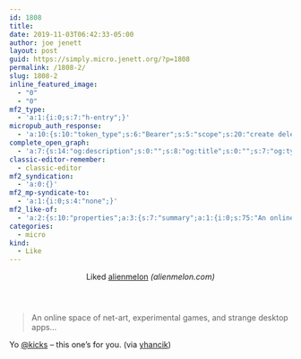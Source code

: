 ```yaml
---
id: 1808
title: 
date: 2019-11-03T06:42:33-05:00
author: joe jenett
layout: post
guid: https://simply.micro.jenett.org/?p=1808
permalink: /1808-2/
slug: 1808-2
inline_featured_image:
  - "0"
  - "0"
mf2_type:
  - 'a:1:{i:0;s:7:"h-entry";}'
micropub_auth_response:
  - 'a:10:{s:10:"token_type";s:6:"Bearer";s:5:"scope";s:20:"create delete update";s:2:"me";s:32:"https://simply.micro.jenett.org/";s:9:"issued_by";s:59:"https://simply.micro.jenett.org/wp-json/indieauth/1.0/token";s:9:"client_id";s:20:"https://omnibear.com";s:11:"client_name";s:8:"Omnibear";s:11:"client_icon";s:29:"https://omnibear.com/logo.svg";s:9:"issued_at";i:1572441202;s:4:"user";i:1;s:13:"last_accessed";i:1572781126;}'
complete_open_graph:
  - 'a:7:{s:14:"og:description";s:0:"";s:8:"og:title";s:0:"";s:7:"og:type";s:0:"";s:12:"twitter:card";s:7:"summary";s:15:"twitter:creator";s:0:"";s:19:"twitter:description";s:0:"";s:8:"og:image";s:0:"";}'
classic-editor-remember:
  - classic-editor
mf2_syndication:
  - 'a:0:{}'
mf2_mp-syndicate-to:
  - 'a:1:{i:0;s:4:"none";}'
mf2_like-of:
  - 'a:2:{s:10:"properties";a:3:{s:7:"summary";a:1:{i:0;s:75:"An online space of net-art, experimental games, and strange desktop apps...";}s:4:"name";a:1:{i:0;s:10:"alienmelon";}s:3:"url";a:1:{i:0;s:27:"https://www.alienmelon.com/";}}s:4:"type";s:4:"cite";}'
categories:
  - micro
kind:
  - Like
---
```

<div class="entry-reaction"><section class="response u-like-of h-cite"><header><span class="kind-display-text">Liked</span> <a href="https://www.alienmelon.com/" class="p-name u-url">alienmelon</a> <em>(<span class="p-publication">alienmelon.com</span>)</em></header>
<blockquote class="e-summary">An online space of net-art, experimental games, and strange desktop apps...</blockquote></section></div>
<div class="entry-content e-content" itemprop="description articleBody">
<p>Yo <a title="Kicks" href="https://micro.blog/kicks">@kicks</a> – this one’s for you. (via <a href="https://pinboard.in/u:yhancik">yhancik</a>)</p></div>